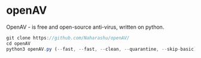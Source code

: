 # openAV

OpenAV - is free and open-source anti-virus, written on python. 

```js
git clone https://github.com/Naharashu/openAV/
cd openAV
python3 openAV.py (--fast, --fast, --clean, --quarantine, --skip-basic)
```
